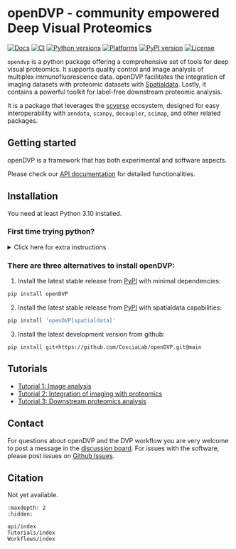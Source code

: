 # openDVP - community empowered Deep Visual Proteomics

[![Docs](https://img.shields.io/badge/docs-online-blue.svg)](https://coscialab.github.io/openDVP/)
[![CI](https://github.com/CosciaLab/openDVP/actions/workflows/testing.yml/badge.svg)](https://github.com/CosciaLab/openDVP/actions/workflows/testing.yml)
[![Python versions](https://img.shields.io/badge/python-3.10%20%7C%203.11%20%7C%203.12-blue.svg)](https://www.python.org/)
[![Platforms](https://img.shields.io/badge/platform-linux%20%7C%20windows%20%7C%20macos-lightgrey.svg)](https://github.com/CosciaLab/openDVP/actions/workflows/testing.yml)
[![PyPI version](https://img.shields.io/pypi/v/openDVP.svg)](https://pypi.org/project/openDVP/)
[![License](https://img.shields.io/github/license/CosciaLab/openDVP.svg)](https://github.com/CosciaLab/opendvp/blob/main/LICENSE)

`opendvp` is a python package offering a comprehensive set of tools for deep visual proteomics. It supports quality control and image analysis of multiplex immunofluorescence data. openDVP facilitates the integration of imaging datasets with proteomic datasets with [Spatialdata](https://github.com/scverse/spatialdata). Lastly, it contains a powerful toolkit for label-free downstream proteomic analysis.

It is a package that leverages the [scverse](https://www.scverse.org/) ecosystem, designed for easy interoperability with `anndata`, `scanpy`, `decoupler`, `scimap`, and other related packages.

## Getting started

openDVP is a framework that has both experimental and software aspects.

Please check our [API documentation](api/index.md) for detailed functionalities.

## Installation

You need at least Python 3.10 installed.

### First time trying python?

<details>
<summary> Click here for extra instructions</summary>

1. IF you need software to run jupyter notebooks, I suggest you install [Visual Studio Code](https://code.visualstudio.com/download).
2. Install `uv`, a python environment manager, following instructions at [installing uv](https://docs.astral.sh/uv/getting-started/installation/). 
3. Create a local folder you would like to use for your project, and open that folder it in `VSCode`
4. Open the terminal and run:

```python
uv init
```
your project folder will be created, then run:
```python
uv add opendvp
```
**OR** to install spatialdata capabilities:
```python
uv add 'opendvp[spatialdata]'
```

</details>


### There are three alternatives to install openDVP:

1. Install the latest stable release from [PyPI](https://pypi.org/project/openDVP/) with minimal dependencies:
```bash
pip install openDVP
```
2. Install the latest stable release from [PyPI](https://pypi.org/project/openDVP/) with spatialdata capabilities:
```bash
pip install 'openDVP[spatialdata]'
```
3. Install the latest development version from github:
```
pip install git+https://github.com/CosciaLab/openDVP.git@main
```

## Tutorials

- [Tutorial 1: Image analysis](Tutorials/T1_ImageAnalysis)
- [Tutorial 2: Integration of imaging with proteomics](Tutorials/T2_ProteomicsIntegration)
- [Tutorial 3: Downstream proteomics analysis](Tutorials/T3_DownstreamProteomics)


## Contact

For questions about openDVP and the DVP workflow you are very welcome to post a message in the [discussion board](https://github.com/CosciaLab/openDVP/discussions). For issues with the software, please post issues on [Github Issues](https://github.com/CosciaLab/openDVP/issues).

## Citation

Not yet available.

```{toctree}
:maxdepth: 2
:hidden:

api/index
Tutorials/index
Workflows/index
```
